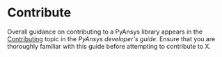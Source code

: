 # Contribute

Overall guidance on contributing to a PyAnsys library appears in the
[Contributing] topic in the *PyAnsys developer's guide*. Ensure that you
are thoroughly familiar with this guide before attempting to contribute to
X.

[Contributing]: https://dev.docs.pyansys.com/how-to/contributing.html
